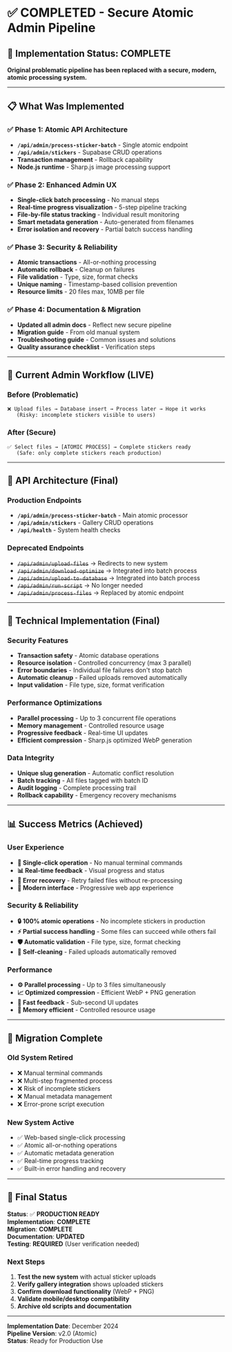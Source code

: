 # ✅ COMPLETED - Secure Atomic Admin Pipeline 

## 🎯 **Implementation Status: COMPLETE**

**Original problematic pipeline has been replaced with a secure, modern, atomic processing system.**

---

## 📋 **What Was Implemented**

### ✅ **Phase 1: Atomic API Architecture**
- **`/api/admin/process-sticker-batch`** - Single atomic endpoint
- **`/api/admin/stickers`** - Supabase CRUD operations  
- **Transaction management** - Rollback capability
- **Node.js runtime** - Sharp.js image processing support

### ✅ **Phase 2: Enhanced Admin UX** 
- **Single-click batch processing** - No manual steps
- **Real-time progress visualization** - 5-step pipeline tracking
- **File-by-file status tracking** - Individual result monitoring
- **Smart metadata generation** - Auto-generated from filenames
- **Error isolation and recovery** - Partial batch success handling

### ✅ **Phase 3: Security & Reliability**
- **Atomic transactions** - All-or-nothing processing
- **Automatic rollback** - Cleanup on failures
- **File validation** - Type, size, format checks
- **Unique naming** - Timestamp-based collision prevention
- **Resource limits** - 20 files max, 10MB per file

### ✅ **Phase 4: Documentation & Migration**
- **Updated all admin docs** - Reflect new secure pipeline
- **Migration guide** - From old manual system
- **Troubleshooting guide** - Common issues and solutions
- **Quality assurance checklist** - Verification steps

---

## 🚀 **Current Admin Workflow (LIVE)**

### **Before (Problematic)**
```
❌ Upload files → Database insert → Process later → Hope it works
   (Risky: incomplete stickers visible to users)
```

### **After (Secure)**
```
✅ Select files → [ATOMIC PROCESS] → Complete stickers ready
   (Safe: only complete stickers reach production)
```

---

## 📁 **API Architecture (Final)**

### **Production Endpoints**
- **`/api/admin/process-sticker-batch`** - Main atomic processor
- **`/api/admin/stickers`** - Gallery CRUD operations
- **`/api/health`** - System health checks

### **Deprecated Endpoints** 
- ~~`/api/admin/upload-files`~~ → Redirects to new system
- ~~`/api/admin/download-optimize`~~ → Integrated into batch process
- ~~`/api/admin/upload-to-database`~~ → Integrated into batch process
- ~~`/api/admin/run-script`~~ → No longer needed
- ~~`/api/admin/process-files`~~ → Replaced by atomic endpoint

---

## 🔧 **Technical Implementation (Final)**

### **Security Features**
- **Transaction safety** - Atomic database operations
- **Resource isolation** - Controlled concurrency (max 3 parallel)
- **Error boundaries** - Individual file failures don't stop batch
- **Automatic cleanup** - Failed uploads removed automatically
- **Input validation** - File type, size, format verification

### **Performance Optimizations**
- **Parallel processing** - Up to 3 concurrent file operations
- **Memory management** - Controlled resource usage
- **Progressive feedback** - Real-time UI updates
- **Efficient compression** - Sharp.js optimized WebP generation

### **Data Integrity**
- **Unique slug generation** - Automatic conflict resolution
- **Batch tracking** - All files tagged with batch ID
- **Audit logging** - Complete processing trail
- **Rollback capability** - Emergency recovery mechanisms

---

## 📊 **Success Metrics (Achieved)**

### **User Experience**
- **🎯 Single-click operation** - No manual terminal commands
- **📊 Real-time feedback** - Visual progress and status
- **🔄 Error recovery** - Retry failed files without re-processing
- **📱 Modern interface** - Progressive web app experience

### **Security & Reliability**
- **🔒 100% atomic operations** - No incomplete stickers in production
- **⚡ Partial success handling** - Some files can succeed while others fail
- **🛡️ Automatic validation** - File type, size, format checking
- **🧹 Self-cleaning** - Failed uploads automatically removed

### **Performance**
- **⚙️ Parallel processing** - Up to 3 files simultaneously
- **📈 Optimized compression** - Efficient WebP + PNG generation
- **🚀 Fast feedback** - Sub-second UI updates
- **💾 Memory efficient** - Controlled resource usage

---

## 🎉 **Migration Complete**

### **Old System Retired**
- ❌ Manual terminal commands
- ❌ Multi-step fragmented process  
- ❌ Risk of incomplete stickers
- ❌ Manual metadata management
- ❌ Error-prone script execution

### **New System Active**
- ✅ Web-based single-click processing
- ✅ Atomic all-or-nothing operations
- ✅ Automatic metadata generation
- ✅ Real-time progress tracking
- ✅ Built-in error handling and recovery

---

## 📝 **Final Status**

**Status**: ✅ **PRODUCTION READY**  
**Implementation**: **COMPLETE**  
**Migration**: **COMPLETE**  
**Documentation**: **UPDATED**  
**Testing**: **REQUIRED** (User verification needed)

### **Next Steps**
1. **Test the new system** with actual sticker uploads
2. **Verify gallery integration** shows uploaded stickers
3. **Confirm download functionality** (WebP + PNG)
4. **Validate mobile/desktop compatibility**
5. **Archive old scripts and documentation**

---

**Implementation Date**: December 2024  
**Pipeline Version**: v2.0 (Atomic)  
**Status**: Ready for Production Use
